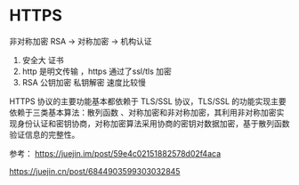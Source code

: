 # HTTPS

非对称加密 RSA  -> 对称加密 -> 机构认证

1. 安全大 证书
2.  http 是明文传输 ，https 通过了ssl/tls 加密
3. RSA 公钥加密 私钥解密 速度比较慢


HTTPS 协议的主要功能基本都依赖于 TLS/SSL 协议，TLS/SSL 的功能实现主要依赖于三类基本算法：散列函数 、对称加密和非对称加密，其利用非对称加密实现身份认证和密钥协商，对称加密算法采用协商的密钥对数据加密，基于散列函数验证信息的完整性。



参考： https://juejin.im/post/59e4c02151882578d02f4aca

https://juejin.cn/post/6844903599303032845